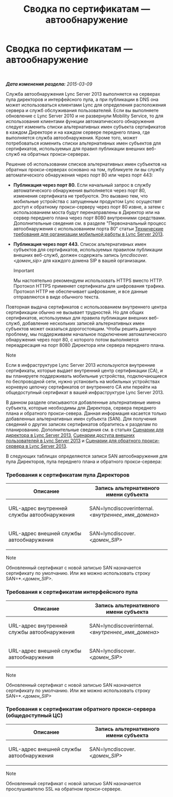 ﻿---
title: Сводка по сертификатам — автообнаружение
TOCTitle: Сводка по сертификатам — автообнаружение
ms:assetid: 16ac96bb-882a-4141-b75c-9530637548d9
ms:mtpsurl: https://technet.microsoft.com/ru-ru/library/JJ945616(v=OCS.15)
ms:contentKeyID: 52058168
ms.date: 05/19/2016
mtps_version: v=OCS.15
ms.translationtype: HT
---

# Сводка по сертификатам — автообнаружение

 

_**Дата изменения раздела:** 2015-03-09_

Служба автообнаружения Lync Server 2013 выполняется на серверах пула директоров и интерфейсного пула, а при публикации в DNS она может использоваться клиентами Lync для определения расположения сервера и служб обслуживания пользователей. Если вы выполняете обновление с Lync Server 2010 и не развернули Mobility Service, то для использования клиентами функции автоматического обнаружения следует изменить списки альтернативных имен субъекта сертификатов в каждом Директоре и на каждом сервере переднего плана, где выполняется служба автообнаружения. Кроме того, может потребоваться изменить списки альтернативных имен субъектов для сертификатов, используемых для правил публикации внешних веб-служб на обратных прокси-серверах.

Решение об использовании списков альтернативных имен субъектов на обратных прокси-серверах основано на том, публикуете ли вы службу автоматического обнаружения через порт 80 или через порт 443:

  - **Публикация через порт 80.** Если начальный запрос в службу автоматического обнаружения выполняется через порт 80, изменения сертификата не требуются. Это вызвано тем, что мобильные устройства с запущенным продуктом Lync осуществят доступ к обратному прокси-серверу через порт 80 извне, а затем с использованием моста будут перенаправлены в Директор или на сервер переднего плана через порт 8080 внутренними средствами. Дополнительные сведения см. в разделе "Первоначальный процесс автообнаружения с использованием порта 80" статьи [Технические требования для организации мобильной работы в Lync Server 2013](lync-server-2013-technical-requirements-for-mobility.md).

  - **Публикация через порт 443.** Список альтернативных имен субъектов для сертификатов, используемых правилом публикации внешних веб-служб, должен содержать запись *lyncdiscover.\<домен\_sip\>* для каждого домена SIP в вашей организации.
    
    > [!important]  
    > Мы настоятельно рекомендуем использовать HTTPS вместо HTTP. Протокол HTTPS применяет сертификаты для шифрования трафика. Протокол HTTP не обеспечивает шифрование, и все данные отправляются в виде обычного текста.

Повторная выдача сертификатов с использованием внутреннего центра сертификации обычно не вызывает трудностей. Но для общих сертификатов, используемых для правила публикации внешних веб-служб, добавление нескольких записей альтернативных имен субъектов может оказаться дорогостоящим. Чтобы решить данную проблему, мы поддерживаем начальное подключение автоматического обнаружения через порт 80, с которого потом выполняется переадресация на порт 8080 Директора или сервера переднего плана.

> [!note]  
> Если в инфраструктуре Lync Server 2013 используются внутренние сертификаты, которые выдает внутренний центр сертификации (CA), и вы планируете поддерживать мобильные устройства, подключающиеся по беспроводной сети, нужно установить на мобильных устройствах корневую цепочку сертификатов от внутреннего CA или перейти на общедоступный сертификат в вашей инфраструктуре Lync Server 2013.

В данном разделе описываются добавленные альтернативные имена субъекта, которые необходимы для Директора, сервера переднего плана и обратного прокси-севера. Данная информация касается только добавленных альтернативных имен субъекта (SAN). Для получения сведений о других записях сертификатов обратитесь к разделам по планированию. Дополнительные сведения см. в статьях [Сценарии для директора в Lync Server 2013](lync-server-2013-scenarios-for-the-director.md), [Сценарии доступа внешних пользователей в Lync Server 2013](lync-server-2013-scenarios-for-external-user-access.md) и [Сценарии для обратного прокси-сервера в Lync Server 2013](lync-server-2013-scenarios-for-reverse-proxy.md).

В следующих таблицах определяются записи SAN автообнаружения для пула Директоров, пула переднего плана и обратного прокси-сервера:

### Требования к сертификатам пула Директоров

<table>
<colgroup>
<col style="width: 50%" />
<col style="width: 50%" />
</colgroup>
<thead>
<tr class="header">
<th>Описание</th>
<th>Запись альтернативного имени субъекта</th>
</tr>
</thead>
<tbody>
<tr class="odd">
<td><p>URL-адрес внутренней службы автообнаружения</p></td>
<td><p>SAN=lyncdiscoverinternal.<em>&lt;внутреннее_имя_домена&gt;</em></p></td>
</tr>
<tr class="even">
<td><p>URL-адрес внешней службы автообнаружения</p></td>
<td><p>SAN=lyncdiscover.<em>&lt;домен_SIP&gt;</em></p></td>
</tr>
</tbody>
</table>


> [!note]  
> Обновленный сертификат с новой записью SAN назначается сертификату по умолчанию. Или же можно использовать строку SAN=*.<em>&lt;домен_SIP&gt;</em>.

### Требования к сертификатам интерфейсного пула

<table>
<colgroup>
<col style="width: 50%" />
<col style="width: 50%" />
</colgroup>
<thead>
<tr class="header">
<th>Описание</th>
<th>Запись альтернативного имени субъекта</th>
</tr>
</thead>
<tbody>
<tr class="odd">
<td><p>URL-адрес внутренней службы автообнаружения</p></td>
<td><p>SAN=lyncdiscoverinternal.<em>&lt;внутреннее_имя_домена&gt;</em></p></td>
</tr>
<tr class="even">
<td><p>URL-адрес внешней службы автообнаружения</p></td>
<td><p>SAN=lyncdiscover.<em>&lt;домен_SIP&gt;</em></p></td>
</tr>
</tbody>
</table>


> [!note]  
> Обновленный сертификат с новой записью SAN назначается сертификату по умолчанию. Или же можно использовать строку SAN=*.<em>&lt;домен_SIP&gt;</em>

### Требования к сертификатам обратного прокси-сервера (общедоступный ЦС)

<table>
<colgroup>
<col style="width: 50%" />
<col style="width: 50%" />
</colgroup>
<thead>
<tr class="header">
<th>Описание</th>
<th>Запись альтернативного имени субъекта</th>
</tr>
</thead>
<tbody>
<tr class="odd">
<td><p>URL-адрес внешней службы автообнаружения</p></td>
<td><p>SAN=lyncdiscover.<em>&lt;домен_SIP&gt;</em></p></td>
</tr>
</tbody>
</table>


> [!note]  
> Обновленный сертификат с новой записью SAN назначается прослушивателю SSL на обратном прокси-сервере.
